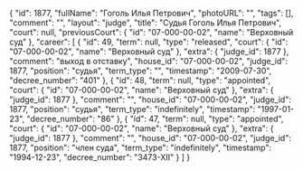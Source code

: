 {
    "id": 1877,
    "fullName": "Гоголь Илья Петрович",
    "photoURL": "",
    "tags": [],
    "comment": "",
    "layout": "judge",
    "title": "Судья Гоголь Илья Петрович",
    "court": null,
    "previousCourt": {
        "id": "07-000-00-02",
        "name": "Верховный суд"
    },
    "career": [
        {
            "id": 49,
            "term": null,
            "type": "released",
            "court": {
                "id": "07-000-00-02",
                "name": "Верховный суд"
            },
            "extra": {
                "judge_id": 1877
            },
            "comment": "выход в отставку",
            "house_id": "07-000-00-02",
            "judge_id": 1877,
            "position": "судья",
            "term_type": "",
            "timestamp": "2009-07-30",
            "decree_number": "401"
        },
        {
            "id": 48,
            "term": null,
            "type": "appointed",
            "court": {
                "id": "07-000-00-02",
                "name": "Верховный суд"
            },
            "extra": {
                "judge_id": 1877
            },
            "comment": "",
            "house_id": "07-000-00-02",
            "judge_id": 1877,
            "position": "судья",
            "term_type": "indefinitely",
            "timestamp": "1997-01-23",
            "decree_number": "86"
        },
        {
            "id": 47,
            "term": null,
            "type": "appointed",
            "court": {
                "id": "07-000-00-02",
                "name": "Верховный суд"
            },
            "extra": {
                "judge_id": 1877
            },
            "comment": "",
            "house_id": "07-000-00-02",
            "judge_id": 1877,
            "position": "член суда",
            "term_type": "indefinitely",
            "timestamp": "1994-12-23",
            "decree_number": "3473-XII"
        }
    ]
}